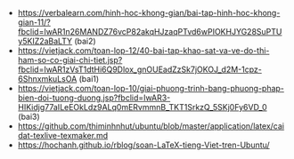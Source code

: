 - https://verbalearn.com/hinh-hoc-khong-gian/bai-tap-hinh-hoc-khong-gian-11/?fbclid=IwAR1n26MANDZ76vcP82akqHJzaqPTvd6wPIOKHJYG28SuPTUy5KIZ2aBaLTY (bai2)
- https://vietjack.com/toan-lop-12/40-bai-tap-khao-sat-va-ve-do-thi-ham-so-co-giai-chi-tiet.jsp?fbclid=IwAR1zVsT1dtHi6Q9Dlox_gnOUEadZzSk7jOKOJ_d2M-1cpz-6ShnxmkuLsOA (bai1)
- https://vietjack.com/toan-lop-10/giai-phuong-trinh-bang-phuong-phap-bien-doi-tuong-duong.jsp?fbclid=IwAR3-HIKidjg77aILeEOkLdz9ALq0mERvmmnB_TKT1SrkzQ_5SKj0Fy6VD_0 (bai3)
- https://github.com/thiminhnhut/ubuntu/blob/master/application/latex/caidat-texlive-texmaker.md
- https://hochanh.github.io/rblog/soan-LaTeX-tieng-Viet-tren-Ubuntu/
